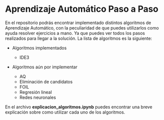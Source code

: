 # Aprendizaje Automático Paso a Paso
En el repositorio podrás encontrar implementado distintos algoritmos de Aprendizaje Automático, con la peculiaridad de que puedes utilizarlos como ayuda resolver ejercicios a mano. Ya que puedes ver todos los pasos realizados para llegar a la solución. La lista de algoritmos es la siguiente:

* Algoritmos implementados
  - IDE3
  
* Algoritmos aún por implementar
  - AQ
  - Eliminación de candidatos
  - FOIL
  - Regresión lineal
  - Redes neuronales
  
En el archivo **explicacion_algoritmos.ipynb** puedes encontrar una breve explicación sobre como utilizar cada uno de los algoritmos.
